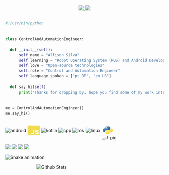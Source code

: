 
<!---
Stalkerfish/Stalkerfish is a ✨ special ✨ repository because its `README.md` (this file) appears on your GitHub profile.
You can click the Preview link to take a look at your changes.
--->

<div align="center">
  <a href="https://github.com/Stalkerfish">
  <img height="180em" src="https://github-readme-stats.vercel.app/api?username=Stalkerfish&show_icons=true&theme=dracula&include_all_commits=true&count_private=true"/>
  <img height="180em" src="https://github-readme-stats.vercel.app/api/top-langs/?username=Stalkerfish&layout=compact&langs_count=7&theme=dracula"/>
</div>
  
  ##
  
  ```python
#!/usr/bin/python


class ControlAndAutomationEngineer:

    def __init__(self):
        self.name = "Allison Silva"
        self.learning = "Robot Operating System (ROS) and Android Development"
        self.love = "Open-source technologies"
        self.role = "Control and Automation Engineer"
        self.language_spoken = ["pt_BR", "en_US"]

    def say_hi(self):
        print("Thanks for dropping by, hope you find some of my work interesting.")


me = ControlAndAutomationEngineer()
me.say_hi()
```

  
  <div style="display: inline_block"><br>
  <img align="center" alt="android" height="30" width="40" src="https://cdn.jsdelivr.net/gh/devicons/devicon/icons/android/android-plain.svg">
  <img align="center" alt="Js" height="30" width="40" src="https://raw.githubusercontent.com/devicons/devicon/master/icons/javascript/javascript-plain.svg">
  <img align="center" alt="kotlin" height="30" width="40" src="https://cdn.jsdelivr.net/gh/devicons/devicon/icons/kotlin/kotlin-plain-wordmark.svg">
  <img align="center" alt="cpp" height="30" width="40" src="https://cdn.jsdelivr.net/gh/devicons/devicon/icons/cplusplus/cplusplus-original.svg">
  <img align="center" alt="ros" height="30" width="40" src="https://user-images.githubusercontent.com/69297165/208225794-62d8e196-fb88-40ca-b09d-6bf6e2b97fd4.svg">
  <img align="center" alt="linux" height="30" width="40" src="https://cdn.jsdelivr.net/gh/devicons/devicon/icons/linux/linux-plain.svg">
  <img align="center" alt="py" height="30" width="40" src="https://raw.githubusercontent.com/devicons/devicon/master/icons/python/python-original.svg">
  <img align="right" alt="gif-pic" width="210" height="210" style="border-radius:50px;" src="https://cdn.discordapp.com/attachments/1017642098637426689/1053308132648038470/ezgif.com-gif-maker.gif">
</div>
  
##
  
<div> 
  <a href="https://instagram.com/stalkerfish_3" target="_blank"><img src="https://img.shields.io/badge/-Instagram-%23E4405F?style=for-the-badge&logo=instagram&logoColor=white" target="_blank"></a>
  <a href="https://twitter.com/StalkerFish2" target="_blank"><img src="https://img.shields.io/twitter/url?logo=twitter&style=for-the-badge&url=https%3A%2F%2Ftwitter.com%2FStalkerFish2" target="_blank"></a>
  <a href = "mailto:silva.allison2002@gmail.com"><img src="https://img.shields.io/badge/-Gmail-%23333?style=for-the-badge&logo=gmail&logoColor=white" target="_blank"></a>
  <a href="https://www.linkedin.com/in/allison-silva3/" target="_blank"><img src="https://img.shields.io/badge/-LinkedIn-%230077B5?style=for-the-badge&logo=linkedin&logoColor=white" target="_blank"></a> 
  
<br>
  
 ![Snake animation](https://github.com/Stalkerfish/Stalkerfish/blob/output/github-contribution-grid-snake.svg)
 
</div>
  
  <p align="center">
        <img src="https://raw.githubusercontent.com/mayhemantt/mayhemantt/Update/svg/Bottom.svg" alt="Github Stats" />
</p>

